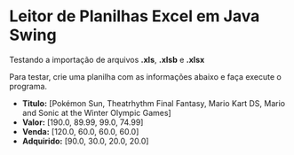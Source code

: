 # Leitor de Planilhas Excel em Java Swing

Testando a importação de arquivos **.xls**, **.xlsb** e **.xlsx**

Para testar, crie uma planilha com as informações abaixo e faça execute o programa.

- **Titulo:** [Pokémon Sun, Theatrhythm Final Fantasy, Mario Kart DS, Mario and Sonic at the Winter Olympic Games]
- **Valor:** [190.0, 89.99, 99.0, 74.99]
- **Venda:** [120.0, 60.0, 60.0, 60.0]
- **Adquirido:** [90.0, 30.0, 20.0, 20.0]